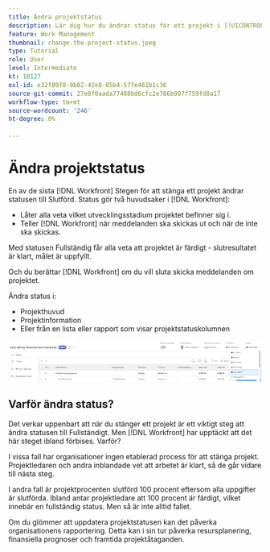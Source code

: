 ```yaml
---
title: Ändra projektstatus
description: Lär dig hur du ändrar status för ett projekt i [!UICONTROL  ] för att ange att arbetet är klart.
feature: Work Management
thumbnail: change-the-project-status.jpeg
type: Tutorial
role: User
level: Intermediate
kt: 10127
exl-id: e32f89f0-9b02-42e8-85b4-57fe461b1c36
source-git-commit: 27e8f0aada77488bd6cfc2e786b997f759fd0a17
workflow-type: tm+mt
source-wordcount: '246'
ht-degree: 0%

---
```


# Ändra projektstatus

En av de sista [!DNL Workfront] Stegen för att stänga ett projekt ändrar statusen till Slutförd. Status gör två huvudsaker i [!DNL Workfront]:

* Låter alla veta vilket utvecklingsstadium projektet befinner sig i.
* Teller [!DNL Workfront] när meddelanden ska skickas ut och när de inte ska skickas.

Med statusen Fullständig får alla veta att projektet är färdigt - slutresultatet är klart, målet är uppfyllt.

Och du berättar [!DNL Workfront] om du vill sluta skicka meddelanden om projektet.

Ändra status i:

* Projekthuvud
* Projektinformation
* Eller från en lista eller rapport som visar projektstatuskolumnen

![[!UICONTROL Status] fält utökat i projektrubrik](assets/planner-fund-project-status.png)

## Varför ändra status?

Det verkar uppenbart att när du stänger ett projekt är ett viktigt steg att ändra statusen till Fullständigt. Men [!DNL Workfront] har upptäckt att det här steget ibland förbises. Varför?

I vissa fall har organisationer ingen etablerad process för att stänga projekt. Projektledaren och andra inblandade vet att arbetet är klart, så de går vidare till nästa steg.

I andra fall är projektprocenten slutförd 100 procent eftersom alla uppgifter är slutförda. Ibland antar projektledare att 100 procent är färdigt, vilket innebär en fullständig status. Men så är inte alltid fallet.

Om du glömmer att uppdatera projektstatusen kan det påverka organisationens rapportering. Detta kan i sin tur påverka resursplanering, finansiella prognoser och framtida projektåtaganden.

<!---
learn more
Project statuses
--->
